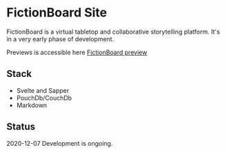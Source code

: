# FictionBoard Site

FictionBoard is a virtual tabletop and collaborative storytelling platform. It's in a very early phase of development. 

Previews is accessible here [FictionBoard preview](https://www.fictionboard.com/demos)

## Stack

- Svelte and Sapper
- PouchDb/CouchDb
- Markdown

## Status

2020-12-07 Development is ongoing. 


